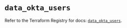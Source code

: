 # `data_okta_users`

Refer to the Terraform Registry for docs: [`data_okta_users`](https://registry.terraform.io/providers/okta/okta/4.11.0/docs/data-sources/users).
